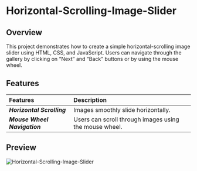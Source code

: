 # Horizontal-Scrolling-Image-Slider

## Overview
This project demonstrates how to create a simple horizontal-scrolling image slider using HTML, CSS, and JavaScript. Users can navigate through the gallery by clicking on “Next” and “Back” buttons or by using the mouse wheel.

## Features
| Features | Description | 
|:------------------|:----------|
| ***Horizontal Scrolling*** | Images smoothly slide horizontally.|
| ***Mouse Wheel Navigation*** | Users can scroll through images using the mouse wheel.|

## Preview
![Horizontal-Scrolling-Image-Slider](https://github.com/nguyetha79/Javascript-Projects/blob/main/horizontal-scrolling/images/image-slider.gif)
